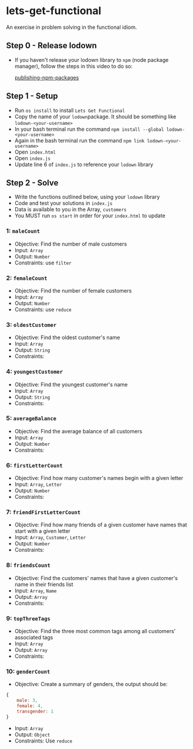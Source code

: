 # lets-get-functional

An exercise in problem solving in the functional idiom.

## Step 0 - Release lodown
 - If you haven't release your lodown library to `npm` (node package manager), follow the steps in this video to do so:

    [publishing-npm-packages](https://docs.npmjs.com/getting-started/publishing-npm-packages)

## Step 1 - Setup
 - Run `os install` to install `Lets Get Functional`
 - Copy the name of your `lodown`package. It should be something like `lodown-<your-username>`
 - In your bash terminal run the command `npm install --global lodown-<your-username>`
 - Again in the bash terminal run the command `npm link lodown-<your-username>`
 - Open `index.html`
 - Open `index.js`
 - Update line 6 of `index.js` to reference your `lodown` library

## Step 2 - Solve
 - Write the functions outlined below, using your `lodown` library
 - Code and test your solutions in `index.js`
 - Data is available to you in the Array, `customers`
 - You MUST run `os start` in order for your `index.html` to update

### 1: `maleCount`
 - Objective: Find the number of male customers
 - Input: `Array`
 - Output: `Number`
 - Constraints: use `filter`

### 2: `femaleCount`
 - Objective: Find the number of female customers
 - Input: `Array`
 - Output: `Number`
 - Constraints: use `reduce`

### 3: `oldestCustomer`
 - Objective: Find the oldest customer's name
 - Input: `Array`
 - Output: `String`
 - Constraints:

### 4: `youngestCustomer`
 - Objective: Find the youngest customer's name
 - Input: `Array`
 - Output: `String`
 - Constraints:

### 5: `averageBalance`
 - Objective: Find the average balance of all customers
 - Input: `Array`
 - Output: `Number`
 - Constraints:

### 6: `firstLetterCount`
 - Objective: Find how many customer's names begin with a given letter
 - Input: `Array`, `Letter`
 - Output: `Number`
 - Constraints:

### 7: `friendFirstLetterCount`
 - Objective: Find how many friends of a given customer have names that start with a given letter
 - Input: `Array`, `Customer`, `Letter`
 - Output: `Number`
 - Constraints:

### 8: `friendsCount`
 - Objective: Find the customers' names that have a given customer's name in their friends list
 - Input: `Array`, `Name`
 - Output: `Array`
 - Constraints:

### 9: `topThreeTags`
 - Objective: Find the three most common tags among all customers' associated tags
 - Input: `Array`
 - Output: `Array`
 - Constraints:

### 10: `genderCount`
 - Objective: Create a summary of genders, the output should be:
```javascript
{
    male: 3,
    female: 4,
    transgender: 1
}
```
 - Input: `Array`
 - Output: `Object`
 - Constraints: Use `reduce`
